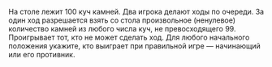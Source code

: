 На столе лежит 100 куч камней. Два игрока делают ходы по очереди. 
За один ход разрешается взять со стола произвольное (ненулевое) количество 
камней из любого числа куч, не превосходящего 99. Проигрывает тот, 
кто не может сделать ход. Для любого начального положения укажите, 
кто выиграет при правильной игре — начинающий или его противник.